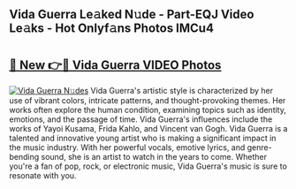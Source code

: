 ## Vida Guerra Le𝚊ked N𝚞de - Part-EQJ Video Le𝚊ks - Hot Onlyf𝚊ns Photos IMCu4

# <h2><a href="http://ab11402.deff.icu/?id=Vida+Guerra">🔗 New 👉🔴 Vida Guerra VIDEO Photos</a></h2>

[![Vida Guerra N𝚞des](https://i.imgur.com/rIISA9y.gif)](http://ab11402.deff.icu/?id=Vida+Guerra)
Vida Guerra's artistic style is characterized by her use of vibrant colors, intricate patterns, and thought-provoking themes. Her works often explore the human condition, examining topics such as identity, emotions, and the passage of time. Vida Guerra's influences include the works of Yayoi Kusama, Frida Kahlo, and Vincent van Gogh. Vida Guerra is a talented and innovative young artist who is making a significant impact in the music industry. With her powerful vocals, emotive lyrics, and genre-bending sound, she is an artist to watch in the years to come. Whether you're a fan of pop, rock, or electronic music, Vida Guerra's music is sure to resonate with you.
